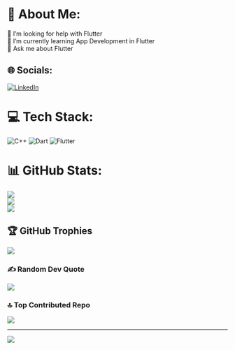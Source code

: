# 💫 About Me:
🤝 I’m looking for help with Flutter<br>🌱 I’m currently learning App Development in Flutter<br>💬 Ask me about Flutter


## 🌐 Socials:
[![LinkedIn](https://img.shields.io/badge/LinkedIn-%230077B5.svg?logo=linkedin&logoColor=white)](www.linkedin.com/in/krit-mukul-7aa1b62a6) 

# 💻 Tech Stack:
![C++](https://img.shields.io/badge/c++-%2300599C.svg?style=for-the-badge&logo=c%2B%2B&logoColor=white) ![Dart](https://img.shields.io/badge/dart-%230175C2.svg?style=for-the-badge&logo=dart&logoColor=white) ![Flutter](https://img.shields.io/badge/Flutter-%2302569B.svg?style=for-the-badge&logo=Flutter&logoColor=white)
# 📊 GitHub Stats:
![](https://github-readme-stats.vercel.app/api?username=KritMukul&theme=nightowl&hide_border=false&include_all_commits=false&count_private=true)<br/>
![](https://github-readme-streak-stats.herokuapp.com/?user=KritMukul&theme=nightowl&hide_border=false)<br/>
![](https://github-readme-stats.vercel.app/api/top-langs/?username=KritMukul&theme=nightowl&hide_border=false&include_all_commits=false&count_private=true&layout=compact)

## 🏆 GitHub Trophies
![](https://github-profile-trophy.vercel.app/?username=KritMukul&theme=radical&no-frame=false&no-bg=true&margin-w=4)

### ✍️ Random Dev Quote
![](https://quotes-github-readme.vercel.app/api?type=horizontal&theme=radical)

### 🔝 Top Contributed Repo
![](https://github-contributor-stats.vercel.app/api?username=KritMukul&limit=5&theme=dark&combine_all_yearly_contributions=true)

---
[![](https://visitcount.itsvg.in/api?id=KritMukul&icon=0&color=0)](https://visitcount.itsvg.in)

<!-- Proudly created with GPRM ( https://gprm.itsvg.in ) -->
